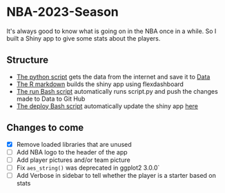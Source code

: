 # NBA-2023-Season
It's always good to know what is going on in the NBA once in a while. So I built a Shiny app to give some stats about the players.

## Structure
- [The python script](script.py) gets the data from the internet and save it to [Data](Data)
- [The R markdown](nba.Rmd) builds the shiny app using flexdashboard
- [The run Bash script](run_tasks.bat) automatically runs script.py and push the changes made to Data to Git Hub
- [The deploy Bash script](deploy.bat) automatically update the shiny app [here](https://78luxg-jean0luc-yao.shinyapps.io/nba_stats/)

## Changes to come
- [x] Remove loaded libraries that are unused
- [ ] Add NBA logo to the header of the app
- [ ] Add player pictures and/or team picture
- [ ] Fix `aes_string()` was deprecated in ggplot2 3.0.0`
- [ ] Add Verbose in sidebar to tell whether the player is a starter based on stats
